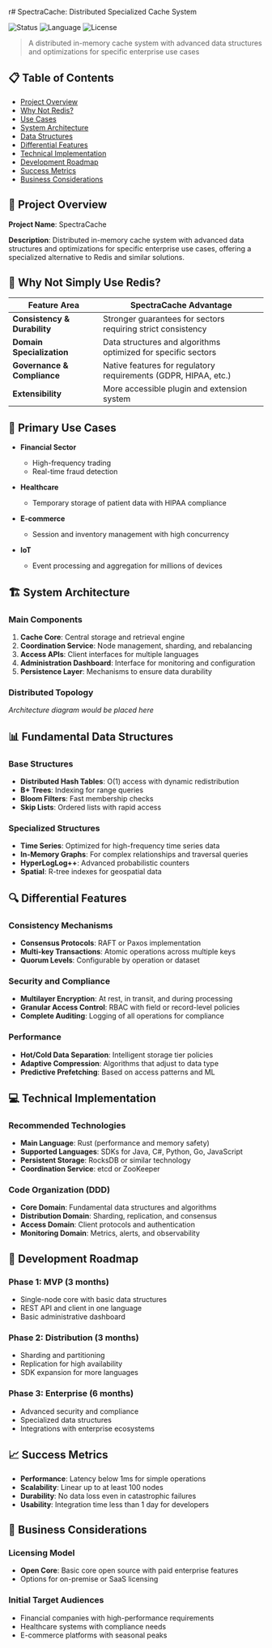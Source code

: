 r# SpectraCache: Distributed Specialized Cache System

![Status](https://img.shields.io/badge/Status-In%20Development-yellow)
![Language](https://img.shields.io/badge/Language-Rust-orange)
![License](https://img.shields.io/badge/License-MIT-blue)

> A distributed in-memory cache system with advanced data structures and optimizations for specific enterprise use cases

## 📋 Table of Contents

- [Project Overview](#-project-overview)
- [Why Not Redis?](#-why-not-simply-use-redis)
- [Use Cases](#-primary-use-cases)
- [System Architecture](#-system-architecture)
- [Data Structures](#-fundamental-data-structures)
- [Differential Features](#-differential-features)
- [Technical Implementation](#-technical-implementation)
- [Development Roadmap](#-development-roadmap)
- [Success Metrics](#-success-metrics)
- [Business Considerations](#-business-considerations)

## 🚀 Project Overview

**Project Name**: SpectraCache

**Description**: Distributed in-memory cache system with advanced data structures and optimizations for specific enterprise use cases, offering a specialized alternative to Redis and similar solutions.

## 🤔 Why Not Simply Use Redis?

| Feature Area | SpectraCache Advantage |
|--------------|------------------------|
| **Consistency & Durability** | Stronger guarantees for sectors requiring strict consistency |
| **Domain Specialization** | Data structures and algorithms optimized for specific sectors |
| **Governance & Compliance** | Native features for regulatory requirements (GDPR, HIPAA, etc.) |
| **Extensibility** | More accessible plugin and extension system |

## 🎯 Primary Use Cases

- **Financial Sector** 
  - High-frequency trading
  - Real-time fraud detection

- **Healthcare**
  - Temporary storage of patient data with HIPAA compliance

- **E-commerce**
  - Session and inventory management with high concurrency

- **IoT**
  - Event processing and aggregation for millions of devices

## 🏗️ System Architecture

### Main Components

1. **Cache Core**: Central storage and retrieval engine
2. **Coordination Service**: Node management, sharding, and rebalancing
3. **Access APIs**: Client interfaces for multiple languages
4. **Administration Dashboard**: Interface for monitoring and configuration
5. **Persistence Layer**: Mechanisms to ensure data durability

### Distributed Topology

*Architecture diagram would be placed here*

## 📊 Fundamental Data Structures

### Base Structures

- **Distributed Hash Tables**: O(1) access with dynamic redistribution
- **B+ Trees**: Indexing for range queries
- **Bloom Filters**: Fast membership checks
- **Skip Lists**: Ordered lists with rapid access

### Specialized Structures

- **Time Series**: Optimized for high-frequency time series data
- **In-Memory Graphs**: For complex relationships and traversal queries
- **HyperLogLog++**: Advanced probabilistic counters
- **Spatial**: R-tree indexes for geospatial data

## 🔍 Differential Features

### Consistency Mechanisms
- **Consensus Protocols**: RAFT or Paxos implementation
- **Multi-key Transactions**: Atomic operations across multiple keys
- **Quorum Levels**: Configurable by operation or dataset

### Security and Compliance
- **Multilayer Encryption**: At rest, in transit, and during processing
- **Granular Access Control**: RBAC with field or record-level policies
- **Complete Auditing**: Logging of all operations for compliance

### Performance
- **Hot/Cold Data Separation**: Intelligent storage tier policies
- **Adaptive Compression**: Algorithms that adjust to data type
- **Predictive Prefetching**: Based on access patterns and ML

## 💻 Technical Implementation

### Recommended Technologies
- **Main Language**: Rust (performance and memory safety)
- **Supported Languages**: SDKs for Java, C#, Python, Go, JavaScript
- **Persistent Storage**: RocksDB or similar technology
- **Coordination Service**: etcd or ZooKeeper

### Code Organization (DDD)
- **Core Domain**: Fundamental data structures and algorithms
- **Distribution Domain**: Sharding, replication, and consensus
- **Access Domain**: Client protocols and authentication
- **Monitoring Domain**: Metrics, alerts, and observability

## 📅 Development Roadmap

### Phase 1: MVP (3 months)
- Single-node core with basic data structures
- REST API and client in one language
- Basic administrative dashboard

### Phase 2: Distribution (3 months)
- Sharding and partitioning
- Replication for high availability
- SDK expansion for more languages

### Phase 3: Enterprise (6 months)
- Advanced security and compliance
- Specialized data structures
- Integrations with enterprise ecosystems

## 📈 Success Metrics
- **Performance**: Latency below 1ms for simple operations
- **Scalability**: Linear up to at least 100 nodes
- **Durability**: No data loss even in catastrophic failures
- **Usability**: Integration time less than 1 day for developers

## 💼 Business Considerations

### Licensing Model
- **Open Core**: Basic core open source with paid enterprise features
- Options for on-premise or SaaS licensing

### Initial Target Audiences
- Financial companies with high-performance requirements
- Healthcare systems with compliance needs
- E-commerce platforms with seasonal peaks
